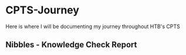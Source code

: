 # CPTS-Journey
Here is where I will be documenting my journey throughout HTB's CPTS 

## Nibbles - Knowledge Check Report
